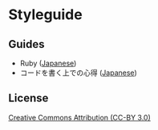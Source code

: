 # Styleguide

## Guides
- Ruby ([Japanese](ruby.md))
- コードを書く上での心得 ([Japanese](important.md))

## License

[Creative Commons Attribution (CC-BY 3.0)](http://creativecommons.org/licenses/by/3.0/)
